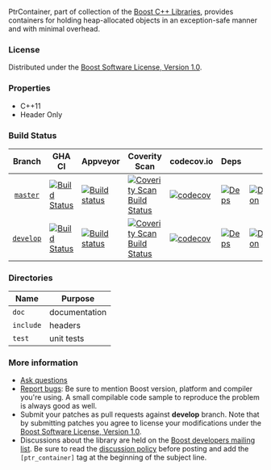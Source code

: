PtrContainer, part of collection of the [Boost C++ Libraries](https://github.com/boostorg), provides containers for holding heap-allocated objects in an exception-safe manner and with minimal overhead.

### License

Distributed under the [Boost Software License, Version 1.0](https://www.boost.org/LICENSE_1_0.txt).

### Properties

* C++11
* Header Only

### Build Status

<!-- boost-ci/tools/makebadges.sh --project ptr_container --appveyor  --codecov  --coverity  -->
| Branch          | GHA CI | Appveyor | Coverity Scan | codecov.io | Deps | Docs | Tests |
| :-------------: | ------ | -------- | ------------- | ---------- | ---- | ---- | ----- |
| [`master`](https://github.com/boostorg/ptr_container/tree/master) | [![Build Status](https://github.com/boostorg/ptr_container/actions/workflows/ci.yml/badge.svg?branch=master)](https://github.com/boostorg/ptr_container/actions?query=branch:master) | [![Build status](https://ci.appveyor.com/api/projects/status//branch/master?svg=true)](https://ci.appveyor.com/project/cppalliance/ptr-container/branch/master) | [![Coverity Scan Build Status](https://scan.coverity.com/projects//badge.svg)](https://scan.coverity.com/projects/boostorg-ptr_container) | [![codecov](https://codecov.io/gh/boostorg/ptr_container/branch/master/graph/badge.svg?token=)](https://codecov.io/gh/boostorg/ptr_container/tree/master) | [![Deps](https://img.shields.io/badge/deps-master-brightgreen.svg)](https://pdimov.github.io/boostdep-report/master/ptr_container.html) | [![Documentation](https://img.shields.io/badge/docs-master-brightgreen.svg)](https://www.boost.org/doc/libs/master/libs/ptr_container) | [![Enter the Matrix](https://img.shields.io/badge/matrix-master-brightgreen.svg)](https://www.boost.org/development/tests/master/developer/ptr_container.html)
| [`develop`](https://github.com/boostorg/ptr_container/tree/develop) | [![Build Status](https://github.com/boostorg/ptr_container/actions/workflows/ci.yml/badge.svg?branch=develop)](https://github.com/boostorg/ptr_container/actions?query=branch:develop) | [![Build status](https://ci.appveyor.com/api/projects/status//branch/develop?svg=true)](https://ci.appveyor.com/project/cppalliance/ptr-container/branch/develop) | [![Coverity Scan Build Status](https://scan.coverity.com/projects//badge.svg)](https://scan.coverity.com/projects/boostorg-ptr_container) | [![codecov](https://codecov.io/gh/boostorg/ptr_container/branch/develop/graph/badge.svg?token=)](https://codecov.io/gh/boostorg/ptr_container/tree/develop) | [![Deps](https://img.shields.io/badge/deps-develop-brightgreen.svg)](https://pdimov.github.io/boostdep-report/develop/ptr_container.html) | [![Documentation](https://img.shields.io/badge/docs-develop-brightgreen.svg)](https://www.boost.org/doc/libs/develop/libs/ptr_container) | [![Enter the Matrix](https://img.shields.io/badge/matrix-develop-brightgreen.svg)](https://www.boost.org/development/tests/develop/developer/ptr_container.html)

### Directories

| Name        | Purpose                        |
| ----------- | ------------------------------ |
| `doc`       | documentation                  |
| `include`   | headers                        |
| `test`      | unit tests                     |

### More information

* [Ask questions](https://stackoverflow.com/questions/ask?tags=c%2B%2B,boost,boost-ptr_container)
* [Report bugs](https://github.com/boostorg/ptr_container/issues): Be sure to mention Boost version, platform and compiler you're using. A small compilable code sample to reproduce the problem is always good as well.
* Submit your patches as pull requests against **develop** branch. Note that by submitting patches you agree to license your modifications under the [Boost Software License, Version 1.0](https://www.boost.org/LICENSE_1_0.txt).
* Discussions about the library are held on the [Boost developers mailing list](https://www.boost.org/community/groups.html#main). Be sure to read the [discussion policy](https://www.boost.org/community/policy.html) before posting and add the `[ptr_container]` tag at the beginning of the subject line.

